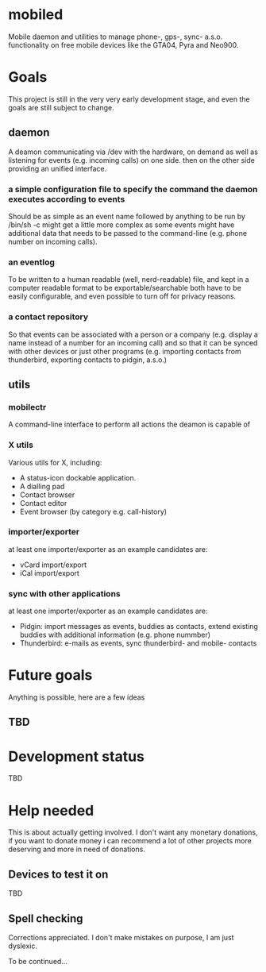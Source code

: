 # mobiled
Mobile daemon and utilities to manage phone-, gps-, sync- a.s.o. functionality on free mobile devices like the GTA04, Pyra and Neo900.

# Goals
This project is still in the very very early development stage, and even the goals are still subject to change.

## daemon
A deamon communicating via /dev with the hardware, on demand as well as listening for events (e.g. incoming calls) on one side. then on the other side providing an unified interface.

### a simple configuration file to specify the command the daemon executes according to events
Should be as simple as an event name followed by anything to be run by /bin/sh -c
might get a little more complex as some events might have additional data that needs to be passed to the command-line (e.g. phone number on incoming calls).

### an eventlog
To be written to a human readable (well, nerd-readable) file, and kept in a computer readable format to be exportable/searchable
both have to be easily configurable, and even possible to turn off for privacy reasons.

### a contact repository
So that events can be associated with a person or a company (e.g. display a name instead of a number for an incoming call)
and so that it can be synced with other devices or just other programs (e.g. importing contacts from thunderbird, exporting contacts to pidgin, a.s.o.)

## utils

### mobilectr
A command-line interface to perform all actions the deamon is capable of

### X utils
Various utils for X, including:

- A status-icon dockable application.
- A dialling pad
- Contact browser
- Contact editor
- Event browser (by category e.g. call-history)

### importer/exporter
at least one importer/exporter as an example candidates are:

- vCard import/export
- iCal import/export

### sync with other applications
at least one importer/exporter as an example candidates are:

- Pidgin: import messages as events, buddies as contacts, extend existing buddies with additional information (e.g. phone nummber)
- Thunderbird: e-mails as events, sync thunderbird- and mobile- contacts

# Future goals
Anything is possible, here are a few ideas

## TBD

# Development status
TBD

# Help needed
This is about actually getting involved. I don't want any monetary donations, if you want to donate money i can recommend a lot of other projects more deserving and more in need of donations.

## Devices to test it on
TBD

## Spell checking
Corrections appreciated. I don't make mistakes on purpose, I am just dyslexic.

To be continued…
